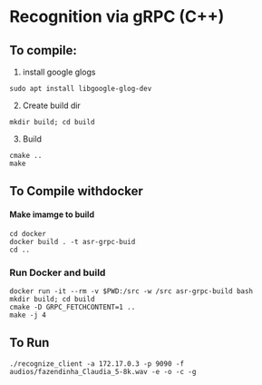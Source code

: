 
# Recognition via gRPC (C++)

## To compile:
1. install google glogs
```
sudo apt install libgoogle-glog-dev
```

2. Create build dir
 ```
 mkdir build; cd build
```
3. Build
```
cmake ..
make
```

## To Compile withdocker
#### Make imamge to build

```
cd docker
docker build . -t asr-grpc-buid
cd ..
```

### Run Docker and build

```
docker run -it --rm -v $PWD:/src -w /src asr-grpc-build bash
mkdir build; cd build
cmake -D GRPC_FETCHCONTENT=1 ..
make -j 4
```


## To Run
```
./recognize_client -a 172.17.0.3 -p 9090 -f audios/fazendinha_Claudia_5-8k.wav -e -o -c -g
```

